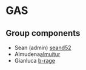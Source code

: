 # GAS

## Group components

- Sean (admin) [seand52](https://github.com/seand52)
- Almudena[almuitur](https://github.com/almuitur)
- Gianluca  [b-rage](https://github.com/b-rage)

